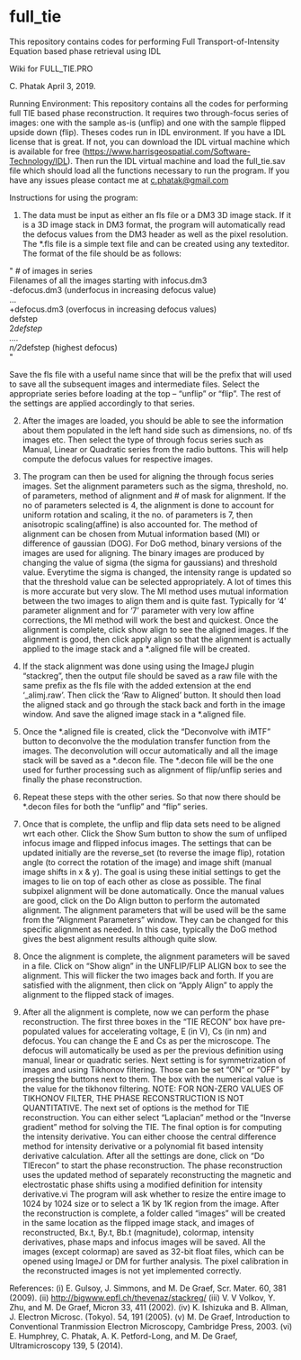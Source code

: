 full_tie
========

This repository contains codes for performing Full Transport-of-Intensity Equation based phase retrieval using IDL

Wiki for FULL_TIE.PRO

C. Phatak
April 3, 2019.

Running Environment:
This repository contains all the codes for performing full TIE based phase reconstruction. It requires two through-focus series of images: one with the sample as-is (unflip) and one with the sample flipped upside down (flip). Theses codes run in IDL environment. If you have a IDL license that is great. If not, you can download the IDL virtual machine which is available for free (https://www.harrisgeospatial.com/Software-Technology/IDL). Then run the IDL virtual machine and load the full_tie.sav file which should load all the functions necessary to run the program. If you have any issues please contact me at c.phatak@gmail.com

Instructions for using the program:
1) The data must be input as either an fls file or a DM3 3D image stack. If it is a 3D image stack in DM3 format, the program will automatically read the defocus values from the DM3 header as well as the pixel resolution. 
The *.fls file is a simple text file and can be created using any texteditor. The format of the file should be as follows:

"
    # of images in series  
    Filenames of all the images starting with infocus.dm3  
    -defocus.dm3 (underfocus in increasing defocus value)  
    …  
    +defocus.dm3 (overfocus in increasing defocus values)  
    defstep  
    2*defstep  
    ....  
    n/2*defstep (highest defocus)  
"

Save the fls file with a useful name since that will be the prefix that will used to save all the subsequent images and intermediate files. Select the appropriate series before loading at the top – “unflip” or “flip”. The rest of the settings are applied accordingly to that series. 

2) After the images are loaded, you should be able to see the information about them populated in the left hand side such as dimensions, no. of tfs images etc. Then select the type of through focus series such as Manual, Linear or Quadratic series from the radio buttons. This will help compute the defocus values for respective images.

3) The program can then be used for aligning the through focus series images. Set the alignment parameters such as the sigma, threshold, no. of parameters, method of alignment and # of mask for alignment. If the no of parameters selected is 4, the alignment is done to account for uniform rotation and scaling, it the no. of parameters is 7, then anisotropic scaling(affine) is also accounted for. The method of alignment can be chosen from Mutual information based (MI) or difference of gaussian (DOG). For DoG method, binary versions of the images are used for aligning. The binary images are produced by changing the value of sigma (the sigma for gaussians) and threshold value. Everytime the sigma is changed, the intensity range is updated so that the threshold value can be selected appropriately. A lot of times this is more accurate but very slow. The MI method uses mutual information between the two images to align them and is quite fast. Typically for ‘4’ parameter alignment and for ‘7’ parameter with very low affine corrections, the MI method will work the best and quickest. Once the alignment is complete, click show align to see the aligned images. If the alignment is good, then click apply align so that the alignment is actually applied to the image stack and a *.aligned file will be created. 

4) If the stack alignment was done using using the ImageJ plugin “stackreg”, then the output file should be saved as a raw file with the same prefix as the fls file with the added extension at the end ‘_alimj.raw’. Then click the ‘Raw to Aligned’ button. It should then load the aligned stack and go through the stack back and forth in the image window. And save the aligned image stack in a *.aligned file. 

5) Once the *.aligned file is created, click the “Deconvolve with iMTF” button to deconvolve the the modulation transfer function from the images. The deconvolution will occur automatically and all the image stack will be saved as a *.decon file. The *.decon file will be the one used for further processing such as alignment of flip/unflip series and finally the phase reconstruction.

6) Repeat these steps with the other series. So that now there should be *.decon files for both the “unflip” and “flip” series.

7) Once that is complete, the unflip and flip data sets need to be aligned wrt each other. Click the Show Sum button to show the sum of unfliped infocus image and flipped infocus images. The settings that can be updated initially are the reverse_set (to reverse the image flip), rotation angle (to correct the rotation of the image) and image shift (manual image shifts in x & y). The goal is using these initial settings to get the images to lie on top of each other as close as possible. The final subpixel alignment will be done automatically. Once the manual values are good, click on the Do Align button to perform the automated alignment. The alignment parameters that will be used will be the same from the “Alignment Parameters” window. They can be changed for this specific alignment as needed. In this case, typically the DoG method gives the best alignment results although quite slow. 

8) Once the alignment is complete, the alignment parameters will be saved in a file. Click on “Show align” in the UNFLIP/FLIP ALIGN box to see the alignment. This will flicker the two images back and forth. If you are satisfied with the alignment, then click on “Apply Align” to apply the alignment to the flipped stack of images. 

9) After all the alignment is complete, now we can perform the phase reconstruction. The first three boxes in the “TIE RECON” box have pre-populated values for accelerating voltage, E (in V), Cs (in nm) and defocus. You can change the E and Cs as per the microscope. The defocus will automatically be used as per the previous definition using manual, linear or quadratic series. Next setting is for symmetrization  of images and using Tikhonov filtering. Those can be set “ON” or “OFF” by pressing the buttons next to them. The box with the numerical value is the value for the tikhonov filtering. NOTE: FOR NON-ZERO VALUES OF TIKHONOV FILTER, THE PHASE RECONSTRUCTION IS NOT QUANTITATIVE.
The next set of options is the method for TIE reconstruction. You can either select “Laplacian” method or the “Inverse gradient” method for solving the TIE. The final option is for computing the intensity derivative. You can either choose the central difference method for intensity derivative or a polynomial fit based intensity derivative calculation. After all the settings are done, click on “Do TIErecon” to start the phase reconstruction. The phase reconstruction uses the updated method of separately reconstructing the magnetic and electrostatic phase shifts using a modified definition for intensity derivative.vi The program will ask whether to resize the entire image to 1024 by 1024 size or to select a 1K by 1K  region from the image. After the reconstruction is complete, a folder called “images” will be created in the same location as the flipped image stack, and images of reconstructed, Bx.t, By.t, Bb.t (magnitude), colormap, intensity derivatives, phase maps and infocus images will be saved. All the images (except colormap) are saved as 32-bit float files, which can be opened using ImageJ or DM for further analysis. The pixel calibration in the reconstructed images is not yet implemented correctly. 

References:
 (i) E. Gulsoy, J. Simmons, and M. De Graef, Scr. Mater. 60, 381 (2009).
 (ii) http://bigwww.epfl.ch/thevenaz/stackreg/
 (iii) V. V Volkov, Y. Zhu, and M. De Graef, Micron 33, 411 (2002).
 (iv) K. Ishizuka and B. Allman, J. Electron Microsc. (Tokyo). 54, 191 (2005).
 (v) M. De Graef, Introduction to Conventional Tranmission Electron Microscopy, Cambridge Press, 2003.
 (vi) E. Humphrey, C. Phatak, A. K. Petford-Long, and M. De Graef, Ultramicroscopy 139, 5 (2014).
